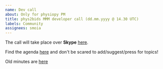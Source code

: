 ```yaml
---
name: Dev call
about: Only for physiopy PM
title: phys2bids MMM developer call (dd.mm.yyyy @ 14.30 UTC)
labels: Community
assignees: smoia
---
```


The call will take place over **Skype** [here](https://join.skype.com/Rm4B7R30TG6g).

Find the agenda [here]() and don't be scared to add/suggest/press for topics! 

Old minutes are [here](https://drive.google.com/open?id=1zfc-hgRcU1k2XdqKD8v6TGwQX_jeCUea)
